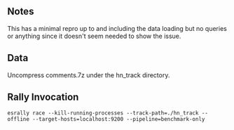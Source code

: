 ## Notes
This has a minimal repro up to and including the data loading but no queries or anything since it doesn't seem needed to show the issue.

## Data

Uncompress comments.7z under the hn_track directory.

## Rally Invocation

`esrally race --kill-running-processes --track-path=./hn_track --offline --target-hosts=localhost:9200 --pipeline=benchmark-only`
